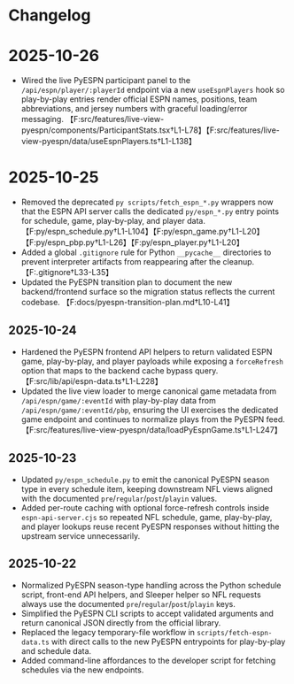 # Changelog

# 2025-10-26
- Wired the live PyESPN participant panel to the `/api/espn/player/:playerId` endpoint via a new `useEspnPlayers` hook so play-by-play entries render official ESPN names, positions, team abbreviations, and jersey numbers with graceful loading/error messaging. 【F:src/features/live-view-pyespn/components/ParticipantStats.tsx†L1-L78】【F:src/features/live-view-pyespn/data/useEspnPlayers.ts†L1-L138】

# 2025-10-25
- Removed the deprecated `py scripts/fetch_espn_*.py` wrappers now that the ESPN API server calls the dedicated `py/espn_*.py` entry points for schedule, game, play-by-play, and player data. 【F:py/espn_schedule.py†L1-L104】【F:py/espn_game.py†L1-L20】【F:py/espn_pbp.py†L1-L26】【F:py/espn_player.py†L1-L20】
- Added a global `.gitignore` rule for Python `__pycache__` directories to prevent interpreter artifacts from reappearing after the cleanup. 【F:.gitignore†L33-L35】
- Updated the PyESPN transition plan to document the new backend/frontend surface so the migration status reflects the current codebase. 【F:docs/pyespn-transition-plan.md†L10-L41】

## 2025-10-24
- Hardened the PyESPN frontend API helpers to return validated ESPN game, play-by-play, and player payloads while exposing a `forceRefresh` option that maps to the backend cache bypass query. 【F:src/lib/api/espn-data.ts†L1-L228】
- Updated the live view loader to merge canonical game metadata from `/api/espn/game/:eventId` with play-by-play data from `/api/espn/game/:eventId/pbp`, ensuring the UI exercises the dedicated game endpoint and continues to normalize plays from the PyESPN feed. 【F:src/features/live-view-pyespn/data/loadPyEspnGame.ts†L1-L247】

## 2025-10-23
- Updated `py/espn_schedule.py` to emit the canonical PyESPN season type in every schedule item, keeping downstream NFL views aligned with the documented `pre`/`regular`/`post`/`playin` values.
- Added per-route caching with optional force-refresh controls inside `espn-api-server.cjs` so repeated NFL schedule, game, play-by-play, and player lookups reuse recent PyESPN responses without hitting the upstream service unnecessarily.

## 2025-10-22
- Normalized PyESPN season-type handling across the Python schedule script, front-end API helpers, and Sleeper helper so NFL requests always use the documented `pre`/`regular`/`post`/`playin` keys.
- Simplified the PyESPN CLI scripts to accept validated arguments and return canonical JSON directly from the official library.
- Replaced the legacy temporary-file workflow in `scripts/fetch-espn-data.ts` with direct calls to the new PyESPN entrypoints for play-by-play and schedule data.
- Added command-line affordances to the developer script for fetching schedules via the new endpoints.
